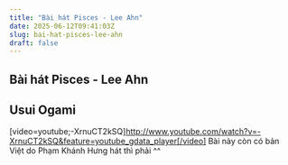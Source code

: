 ```yaml
---
title: "Bài hát Pisces - Lee Ahn"
date: 2025-06-12T09:41:03Z
slug: bai-hat-pisces-lee-ahn
draft: false
---
```


## Bài hát Pisces - Lee Ahn

## Usui Ogami

[video=youtube;-XrnuCT2kSQ]http://www.youtube.com/watch?v=-XrnuCT2kSQ&feature=youtube_gdata_player[/video]
Bài này còn có bản Việt do Phạm Khánh Hưng hát thì phải ^^